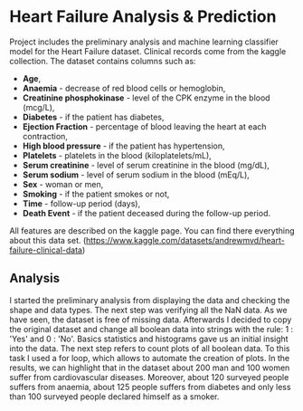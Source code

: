 # Heart Failure Analysis & Prediction
Project includes the preliminary analysis and machine learning classifier model for the Heart Failure dataset. Clinical records come from the kaggle collection. The dataset contains columns such as:

* **Age**,
* **Anaemia** - decrease of red blood cells or hemoglobin,
* **Creatinine phosphokinase** - level of the CPK enzyme in the blood (mcg/L),
* **Diabetes** - if the patient has diabetes,
* **Ejection Fraction** - percentage of blood leaving the heart at each contraction,
* **High blood pressure** - if the patient has hypertension,
* **Platelets** - platelets in the blood (kiloplatelets/mL),
* **Serum creatinine** - level of serum creatinine in the blood (mg/dL),
* **Serum sodium** - level of serum sodium in the blood (mEq/L),
* **Sex** - woman or men,
* **Smoking** - if the patient smokes or not,
* **Time** - follow-up period (days),
* **Death Event** - if the patient deceased during the follow-up period.

All features are described on the kaggle page. You can find there everything about this data set. (https://www.kaggle.com/datasets/andrewmvd/heart-failure-clinical-data)

## Analysis
I started the preliminary analysis from displaying the data and checking the shape and data types. The next step was verifying all the NaN data. As we have seen, the dataset is free of missing data. Afterwards I decided to copy the original dataset and change all boolean data into strings with the rule: 1 : 'Yes' and 0 : 'No'. Basics statistics and histograms gave us an initial insight into the data. The next step refers to count plots of all boolean data. To this task I used a for loop, which allows to automate the creation of plots. In the results, we can highlight that in the dataset about 200 man and 100 women suffer from cardiovascular diseases. Moreover, about 120 surveyed people suffers from anaemia, about 125 people suffers from diabetes and only less than 100 surveyed people declared himself as a smoker.
